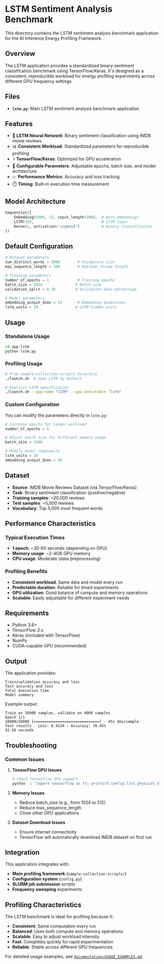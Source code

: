 # LSTM Sentiment Analysis Benchmark

This directory contains the LSTM sentiment analysis benchmark application for the AI Inference Energy Profiling Framework.

## Overview

The LSTM application provides a standardized binary sentiment classification benchmark using TensorFlow/Keras. It's designed as a consistent, reproducible workload for energy profiling experiments across different GPU frequency settings.

## Files

- **`lstm.py`**: Main LSTM sentiment analysis benchmark application

## Features

- 🧠 **LSTM Neural Network**: Binary sentiment classification using IMDB movie reviews
- 📊 **Consistent Workload**: Standardized parameters for reproducible profiling
- ⚡ **TensorFlow/Keras**: Optimized for GPU acceleration
- 🔧 **Configurable Parameters**: Adjustable epochs, batch size, and model architecture
- 📈 **Performance Metrics**: Accuracy and loss tracking
- ⏱️ **Timing**: Built-in execution time measurement

## Model Architecture

```python
Sequential([
    Embedding(5000, 15, input_length=300),  # Word embeddings
    LSTM(10),                               # LSTM layer
    Dense(1, activation='sigmoid')          # Binary classification
])
```

## Default Configuration

```python
# Dataset parameters
num_distinct_words = 5000        # Vocabulary size
max_sequence_length = 300        # Maximum review length

# Training parameters
number_of_epochs = 1             # Training epochs
batch_size = 1024               # Batch size
validation_split = 0.20         # Validation data percentage

# Model parameters
embedding_output_dims = 15       # Embedding dimensions
lstm_units = 10                 # LSTM hidden units
```

## Usage

### Standalone Usage
```bash
cd app-lstm
python lstm.py
```

### Profiling Usage
```bash
# From sample-collection-scripts directory
./launch.sh  # Uses LSTM by default

# Explicit LSTM specification
./launch.sh --app-name "LSTM" --app-executable "lstm"
```

### Custom Configuration
You can modify the parameters directly in `lstm.py`:
```python
# Increase epochs for longer workload
number_of_epochs = 5

# Adjust batch size for different memory usage
batch_size = 2048

# Modify model complexity
lstm_units = 20
embedding_output_dims = 30
```

## Dataset

- **Source**: IMDB Movie Reviews Dataset (via TensorFlow/Keras)
- **Task**: Binary sentiment classification (positive/negative)
- **Training samples**: ~20,000 reviews
- **Test samples**: ~5,000 reviews
- **Vocabulary**: Top 5,000 most frequent words

## Performance Characteristics

### Typical Execution Times
- **1 epoch**: ~30-60 seconds (depending on GPU)
- **Memory usage**: ~2-4GB GPU memory
- **CPU usage**: Moderate (data preprocessing)

### Profiling Benefits
- **Consistent workload**: Same data and model every run
- **Predictable duration**: Reliable for timed experiments
- **GPU utilization**: Good balance of compute and memory operations
- **Scalable**: Easily adjustable for different experiment needs

## Requirements

- Python 3.6+
- TensorFlow 2.x
- Keras (included with TensorFlow)
- NumPy
- CUDA-capable GPU (recommended)

## Output

The application provides:
```
Train/validation accuracy and loss
Test accuracy and loss
Total execution time
Model summary
```

Example output:
```
Train on 16000 samples, validate on 4000 samples
Epoch 1/1
16000/16000 [==============================] - 45s 3ms/sample
Test results - Loss: 0.4234 - Accuracy: 78.45%
42.56 seconds
```

## Troubleshooting

### Common Issues

1. **TensorFlow GPU Issues**
   ```bash
   # Check TensorFlow GPU support
   python -c "import tensorflow as tf; print(tf.config.list_physical_devices('GPU'))"
   ```

2. **Memory Issues**
   - Reduce batch_size (e.g., from 1024 to 512)
   - Reduce max_sequence_length
   - Close other GPU applications

3. **Dataset Download Issues**
   - Ensure internet connectivity
   - TensorFlow will automatically download IMDB dataset on first run

## Integration

This application integrates with:
- **Main profiling framework** (`sample-collection-scripts/`)
- **Configuration system** (`config.py`)
- **SLURM job submission** scripts
- **Frequency sweeping** experiments

## Profiling Characteristics

The LSTM benchmark is ideal for profiling because it:
- **Consistent**: Same computation every run
- **Balanced**: Uses both compute and memory operations
- **Scalable**: Easy to adjust workload intensity
- **Fast**: Completes quickly for rapid experimentation
- **Reliable**: Stable across different GPU frequencies

For detailed usage examples, see [`documentation/USAGE_EXAMPLES.md`](../documentation/USAGE_EXAMPLES.md).
